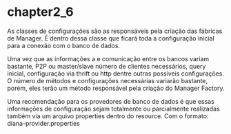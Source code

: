 # chapter2\_6

As classes de configurações são as responsáveis pela criação das fábricas de Manager. É dentro dessa classe que ficará toda a configuração inicial para a conexão com o banco de dados.

Uma vez que as informações a e comunicação entre os bancos variam bastante, P2P ou master/slave número de clientes necessários, query inicial, configuração via thrift ou http dentre outras possíveis configurações. O número de métodos e configurações necessárias variarão bastante, porém, eles terão um método responsável pela criação do Manager Factory.

Uma recomendação para os provedores de banco de dados é que essas informações de configuração sejam totalmente ou parcialmente realizadas também via um arquivo properties dentro do resource. Com o formato: diana-provider.properties

